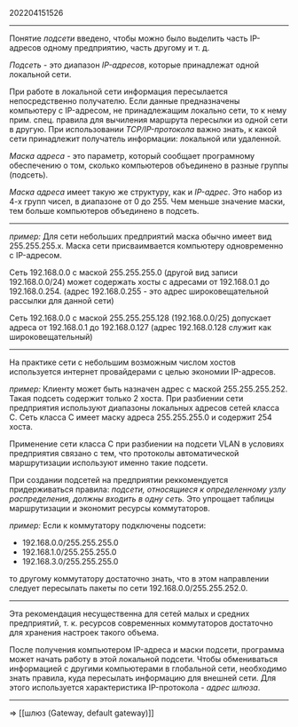 202204151526
***
Понятие *подсети* введено, чтобы можно было выделить часть IP-адресов одному предприятию, часть другому и т. д.

*Подсеть* - это диапазон *IP-адресов*, которые принадлежат одной локальной сети.

При работе в локальной сети информация пересылается непосредственно получателю.
Если данные предназначены компьютеру с IP-адресом, не принадлежащим локально сети, то к нему прим. спец. правила для вычиления маршрута пересылки из одной сети в другую.
При использовании *TCP/IP-протокола* важно знать, к какой сети принадлежит получатель информации: локальной или удаленной.

*Маска адреса* - это параметр, который сообщает програмному обеспечению о том, сколько компьютеров объединено в разные группы (подсеть).

*Маска адреса* имеет такую же структуру, как и *IP-адрес*.
Это набор из 4-х групп чисел, в диапазоне от 0 до 255.
Чем меньше значение маски, тем больше компьютеров объединено в подсеть.
***
*пример:*
Для сети небольших предприятий маска обычно имеет вид 255.255.255.x.
Маска сети присваимвается компьютеру одновременно с IP-адресом.

Сеть 192.168.0.0 с маской 255.255.255.0 (другой вид записи 192.168.0.0/24)
может содержать хосты с адресами от 192.168.0.1 до 192.168.0.254.
(адрес 192.168.0.255 - это адрес широковещательной рассылки для данной сети)

Сеть 192.168.0.0 с маской 255.255.255.128 (192.168.0.0/25) допускает адреса от 192.168.0.1 до 192.168.0.127
(адрес 192.168.0.128 служит как широковещательный)
***
На практике сети с небольшим возможным числом хостов используется интернет провайдерами с целью экономии IP-адресов.

*пример:*
Клиенту может быть назначен адрес с маской 255.255.255.252.
Такая подсеть содержит только 2 хоста.
При разбиении сети предприятия используют диапазоны локальных адресов сетей класса C.
Сеть класса C имеет маску адреса 255.255.255.0 и содержит 254 хоста.

Применение сети класса C при разбиении на подсети VLAN в условиях предприятия связано с тем, что протоколы автоматической маршрутизации используют именно такие подсети.

При создании подсетей на предприятии реккомендуется придерживаться правила:
*подсети, относящиеся к определенному узлу распределения, должны входить в одну сеть.*
Это упрощает таблицы маршрутизации и экономит ресурсы коммутаторов.

*пример:*
Если к коммутатору подключены подсети: 
- 192.168.0.0/255.255.255.0 
- 192.168.1.0/255.255.255.0
- 192.168.3.0/255.255.255.0

то другому коммутатору достаточно знать, что в этом направлении следует пересылать пакеты по сети 192.168.0.0/255.255.252.0.
***
Эта рекомендация несущественна для сетей малых и средних предприятий, т. к. ресурсов современных коммутаторов достаточно для хранения настроек такого объема.

После получения компьютером IP-адреса и маски подсети, 
программа может начать работу в этой локальной подсети.
Чтобы обмениваться информацией с другими компьютерами в глобальной сети, необходимо знать правила, куда пересылать информацию для внешней сети.
Для этого используется характеристика IP-протокола - *адрес шлюза*.
***
=> [[шлюз (Gateway, default gateway)]]
